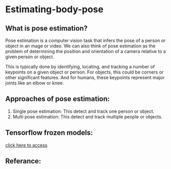 # Estimating-body-pose

## What is pose estimation?
Pose estimation is a computer vision task that infers the pose of a person or object in an mage or video. We can also think of pose estimation as the problem of determining the position and orientation of a camera relative to a given person or object.

This is typically done by identifying, locating, and tracking a number of keypoints on a given object or person. For objects, this could be corners or other significant features. And for humans, these keypoints represent major joints like an elbow or knee.

## Approaches of pose estimation:
1.  Single pose estimation: This detect and track one person or object.
2.  Multi pose estimation: This detect and track multiple people or objects.

## Tensorflow frozen models: 
[click here to access](https://www.tensorflow.org/lite/guide/hosted_models)

## Referance:
